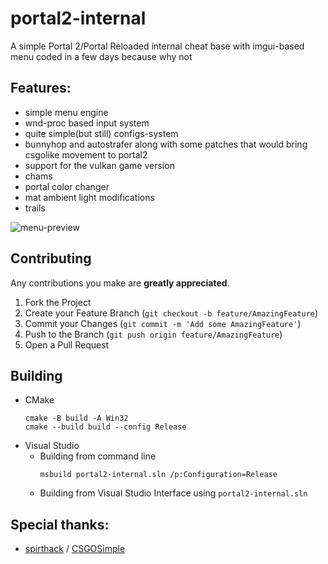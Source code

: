 # portal2-internal

A simple Portal 2/Portal Reloaded internal cheat base with imgui-based menu coded in a few days because why not

## Features:
 - simple menu engine
 - wnd-proc based input system
 - quite simple(but still) configs-system
 - bunnyhop and autostrafer along with some patches that would bring csgolike movement to portal2
 - support for the vulkan game version
 - chams
 - portal color changer
 - mat ambient light modifications
 - trails

![menu-preview](https://i.imgur.com/RqOjrqH.png)

## Contributing

Any contributions you make are **greatly appreciated**.

1. Fork the Project
2. Create your Feature Branch (`git checkout -b feature/AmazingFeature`)
3. Commit your Changes (`git commit -m 'Add some AmazingFeature'`)
4. Push to the Branch (`git push origin feature/AmazingFeature`)
5. Open a Pull Request

## Building

- CMake
	```commandline
	cmake -B build -A Win32
	cmake --build build --config Release
	```
- Visual Studio
	- Building from command line
		```commandline
		msbuild portal2-internal.sln /p:Configuration=Release
		```
	- Building from Visual Studio Interface using `portal2-internal.sln`

## Special thanks:
- [spirthack](https://github.com/spirthack) / [CSGOSimple](https://github.com/spirthack/csgosimple)
